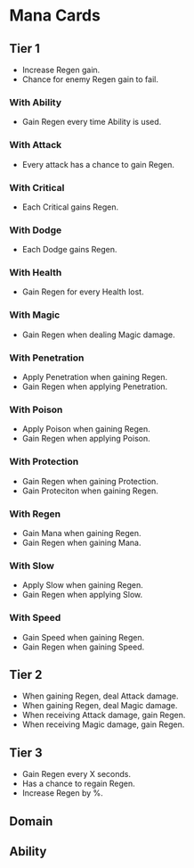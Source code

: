 # Mana Cards

## Tier 1

- Increase Regen gain.
- Chance for enemy Regen gain to fail.

### With Ability

- Gain Regen every time Ability is used.

### With Attack

- Every attack has a chance to gain Regen.

### With Critical

- Each Critical gains Regen.

### With Dodge

- Each Dodge gains Regen.

### With Health

- Gain Regen for every Health lost.

### With Magic

- Gain Regen when dealing Magic damage.

### With Penetration

- Apply Penetration when gaining Regen.
- Gain Regen when applying Penetration.

### With Poison

- Apply Poison when gaining Regen.
- Gain Regen when applying Poison.

### With Protection

- Gain Regen when gaining Protection.
- Gain Proteciton when gaining Regen.

### With Regen

- Gain Mana when gaining Regen.
- Gain Regen when gaining Mana.

### With Slow

- Apply Slow when gaining Regen.
- Gain Regen when applying Slow.

### With Speed

- Gain Speed when gaining Regen.
- Gain Regen when gaining Speed.

## Tier 2

- When gaining Regen, deal Attack damage.
- When gaining Regen, deal Magic damage.
- When receiving Attack damage, gain Regen.
- When receiving Magic damage, gain Regen.

## Tier 3

- Gain Regen every X seconds.
- Has a chance to regain Regen.
- Increase Regen by %.

## Domain

## Ability
